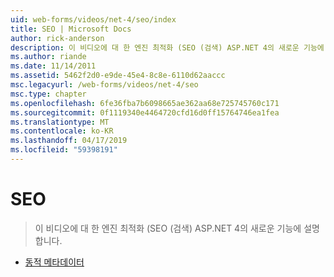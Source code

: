 ```yaml
---
uid: web-forms/videos/net-4/seo/index
title: SEO | Microsoft Docs
author: rick-anderson
description: 이 비디오에 대 한 엔진 최적화 (SEO (검색) ASP.NET 4의 새로운 기능에 설명 합니다.
ms.author: riande
ms.date: 11/14/2011
ms.assetid: 5462f2d0-e9de-45e4-8c8e-6110d62aaccc
msc.legacyurl: /web-forms/videos/net-4/seo
msc.type: chapter
ms.openlocfilehash: 6fe36fba7b6098665ae362aa68e725745760c171
ms.sourcegitcommit: 0f1119340e4464720cfd16d0ff15764746ea1fea
ms.translationtype: MT
ms.contentlocale: ko-KR
ms.lasthandoff: 04/17/2019
ms.locfileid: "59398191"
---
```

# <a name="seo"></a>SEO

> 이 비디오에 대 한 엔진 최적화 (SEO (검색) ASP.NET 4의 새로운 기능에 설명 합니다.


- [동적 메타데이터](aspnet-4-quick-hit-dynamic-metadata.md)
